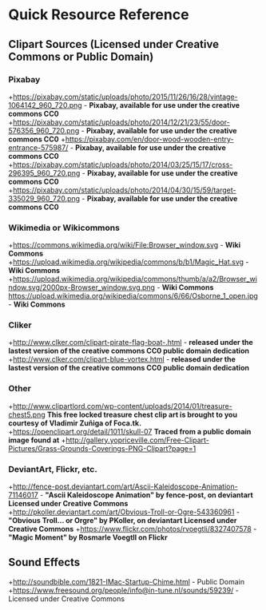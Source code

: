 # Quick Resource Reference

## Clipart Sources (Licensed under Creative Commons or Public Domain)

### Pixabay
+https://pixabay.com/static/uploads/photo/2015/11/26/16/28/vintage-1064142_960_720.png -  __**Pixabay, available for use under the creative commons CC0**__
+https://pixabay.com/static/uploads/photo/2014/12/21/23/55/door-576356_960_720.png -  __**Pixabay, available for use under the creative commons CC0**__
+https://pixabay.com/en/door-wood-wooden-entry-entrance-575987/ -  __**Pixabay, available for use under the creative commons CC0**__
+https://pixabay.com/static/uploads/photo/2014/03/25/15/17/cross-296395_960_720.png - __**Pixabay, available for use under the creative commons CC0**__
+https://pixabay.com/static/uploads/photo/2014/04/30/15/59/target-335029_960_720.png - __**Pixabay, available for use under the creative commons CC0**__

### Wikimedia or Wikicommons
+https://commons.wikimedia.org/wiki/File:Browser_window.svg - __**Wiki Commons**__
+https://upload.wikimedia.org/wikipedia/commons/b/b1/Magic_Hat.svg - __**Wiki Commons**__
+https://upload.wikimedia.org/wikipedia/commons/thumb/a/a2/Browser_window.svg/2000px-Browser_window.svg.png - __**Wiki Commons**__
https://upload.wikimedia.org/wikipedia/commons/6/66/Osborne_1_open.jpg - __**Wiki Commons**__

### Cliker
+http://www.clker.com/clipart-pirate-flag-boat-.html - __released under the lastest version of the creative commons CC0 public domain dedication__
+http://www.clker.com/clipart-blue-vortex.html - __released under the lastest version of the creative commons CC0 public domain dedication__

### Other
+http://www.clipartlord.com/wp-content/uploads/2014/01/treasure-chest5.png __This free locked treasure chest clip art is brought to you courtesy of Vladimir Zuñiga of Foca.tk.__
+https://openclipart.org/detail/1011/skull-07 __Traced from a public domain image found at__ 
+http://gallery.yopriceville.com/Free-Clipart-Pictures/Grass-Grounds-Coverings-PNG-Clipart?page=1

### DeviantArt, Flickr, etc.
+http://fence-post.deviantart.com/art/Ascii-Kaleidoscope-Animation-71146017 - __"Ascii Kaleidoscope Animation" by fence-post, on deviantart Licensed under Creative Commons__
+http://pkoller.deviantart.com/art/Obvious-Troll-or-Ogre-543360961 - __"Obvious Troll... or Orgre" by PKoller, on deviantart Licensed under Creative Commons__
+https://www.flickr.com/photos/rvoegtli/8327407578 - __"Magic Moment" by Rosmarle Voegtll on Flickr__


## Sound Effects
+http://soundbible.com/1821-IMac-Startup-Chime.html - Public Domain
+https://www.freesound.org/people/info@in-tune.nl/sounds/59239/ - Licensed under Creative Commons
